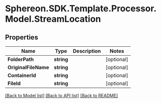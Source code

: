 # Sphereon.SDK.Template.Processor.Model.StreamLocation
## Properties

Name | Type | Description | Notes
------------ | ------------- | ------------- | -------------
**FolderPath** | **string** |  | [optional] 
**OriginalFileName** | **string** |  | [optional] 
**ContainerId** | **string** |  | [optional] 
**FileId** | **string** |  | [optional] 

[[Back to Model list]](../README.md#documentation-for-models) [[Back to API list]](../README.md#documentation-for-api-endpoints) [[Back to README]](../README.md)

